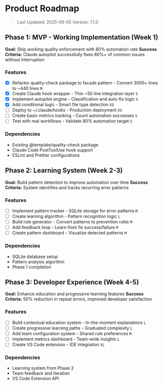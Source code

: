 # Product Roadmap

> Last Updated: 2025-09-05 Version: 1.1.0

## Phase 1: MVP - Working Implementation (Week 1)

**Goal:** Ship working quality enforcement with 80% automation rate
**Success Criteria:** Claude autopilot successfully fixes 80%+ of common issues without interruption

### Features

- [x] Refactor quality-check package to facade pattern - Convert 3000+ lines to ~440 lines `M`
- [x] Create Claude hook wrapper - Thin ~50 line integration layer `S`
- [x] Implement autopilot engine - Classification and auto-fix logic `S`
- [x] Add conditional logic - Smart file type detection `XS`
- [ ] Deploy to ~/.claude/hooks - Production deployment `XS`
- [ ] Create basic metrics tracking - Count automation successes `S`
- [ ] Test with real workflows - Validate 80% automation target `S`

### Dependencies

- Existing @template/quality-check package
- Claude Code PostToolUse hook support
- ESLint and Prettier configurations

## Phase 2: Learning System (Week 2-3)

**Goal:** Build pattern detection to improve automation over time
**Success Criteria:** System identifies and tracks recurring error patterns

### Features

- [ ] Implement pattern tracker - SQLite storage for error patterns `M`
- [ ] Create learning algorithm - Pattern recognition logic `L`
- [ ] Build rule generator - Convert patterns to prevention rules `M`
- [ ] Add feedback loop - Learn from fix success/failure `M`
- [ ] Create pattern dashboard - Visualize detected patterns `M`

### Dependencies

- SQLite database setup
- Pattern analysis algorithm
- Phase 1 completion

## Phase 3: Developer Experience (Week 4-5)

**Goal:** Enhance education and progressive learning features
**Success Criteria:** 50% reduction in repeat errors, improved developer satisfaction

### Features

- [ ] Build contextual education system - In-the-moment explanations `L`
- [ ] Create progressive learning paths - Graduated complexity `L`
- [ ] Add team configuration system - Shared rule preferences `M`
- [ ] Implement metrics dashboard - Team-wide insights `L`
- [ ] Create VS Code extension - IDE integration `XL`

### Dependencies

- Learning system from Phase 2
- Team feedback and iteration
- VS Code Extension API